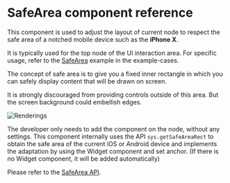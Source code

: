 # SafeArea component reference

This component is used to adjust the layout of current node to respect the safe area of a notched mobile device such as the **iPhone X**.

It is typically used for the top node of the UI interaction area. For specific usage, refer to the [SafeArea](https://github.com/cocos-creator/test-cases-3d/tree/v3.4/assets/cases/ui/23.safe-area) example in the example-cases.

The concept of safe area is to give you a fixed inner rectangle in which you can safely display content that will be drawn on screen.

It is strongly discouraged from providing controls outside of this area. But the screen background could embellish edges.

![Renderings](./safearea/renderings.png)

The developer only needs to add the component on the node, without any settings. This component internally uses the API `sys.getSafeAreaRect` to obtain the safe area of the current iOS or Android device and implements the adaptation by using the Widget component and set anchor. (If there is no Widget component, it will be added automatically)

Please refer to the [SafeArea API](__APIDOC__/en/#/docs/3.4/en/ui/Class/SafeArea).

